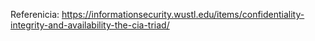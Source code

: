 Referenicia: https://informationsecurity.wustl.edu/items/confidentiality-integrity-and-availability-the-cia-triad/